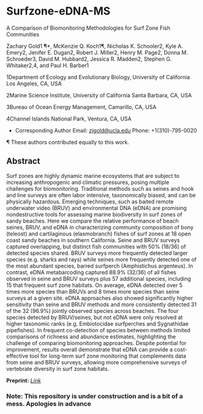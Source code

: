 # Surfzone-eDNA-MS
A Comparison of Biomonitoring Methodologies for Surf Zone Fish Communities

Zachary Gold1 ¶*, McKenzie Q. Koch1¶, Nicholas K. Schooler2, Kyle A. Emery2, Jenifer E. Dugan2, Robert J. Miller2, Henry M. Page2, Donna M. Schroeder3, David M. Hubbard2, Jessica R. Madden2, Stephen G. Whitaker2,4, and Paul H. Barber1

1Department of Ecology and Evolutionary Biology, University of California Los Angeles, CA, USA

2Marine Science Institute, University of California Santa Barbara, CA, USA 

3Bureau of Ocean Energy Management, Camarillo, CA, USA

4Channel Islands National Park, Ventura, CA, USA


*  Corresponding Author
Email: zjgold@ucla.edu 
Phone: +1(310)-795-0020 

¶ These authors contributed equally to this work.

## Abstract
Surf zones are highly dynamic marine ecosystems that are subject to increasing anthropogenic and climatic pressures, posing multiple challenges for biomonitoring. Traditional methods such as seines and hook and line surveys are often labor intensive, taxonomically biased, and can be physically hazardous. Emerging techniques, such as baited remote underwater video (BRUV) and environmental DNA (eDNA) are promising nondestructive tools for assessing marine biodiversity in surf zones of sandy beaches. Here we compare the relative performance of beach seines, BRUV, and eDNA in characterizing community composition of bony (teleost) and cartilaginous (elasmobranch) fishes of surf zones at 18 open coast sandy beaches in southern California. Seine and BRUV surveys captured overlapping, but distinct fish communities with 50% (18/36) of detected species shared. BRUV surveys more frequently detected larger species (e.g. sharks and rays) while seines more frequently detected one of the most abundant species, barred surfperch (Amphistichus argenteus). In contrast, eDNA metabarcoding captured 88.9% (32/36) of all fishes observed in seine and BRUV surveys plus 57 additional species, including 15 that frequent surf zone habitats. On average, eDNA detected over 5 times more species than BRUVs and 8 times more species than seine surveys at a given site. eDNA approaches also showed significantly higher sensitivity than seine and BRUV methods and more consistently detected 31 of the 32 (96.9%) jointly observed species across beaches. The four species detected by BRUV/seines, but not eDNA were only resolved at higher taxonomic ranks (e.g. Embiotocidae surfperches and Sygnathidae pipefishes). In frequent co-detection of species between methods limited comparisons of richness and abundance estimates, highlighting the challenge of comparing biomonitoring approaches. Despite potential for improvement, results overall demonstrate that eDNA can provide a cost-effective tool for long-term surf zone monitoring that complements data from seine and BRUV surveys, allowing more comprehensive surveys of vertebrate diversity in surf zone habitats.

**Preprint:** [*Link*](https://www.biorxiv.org/content/10.1101/2021.11.19.469341v1.full)

### Note: This repository is under construction and is a bit of a mess. Apologies in advance

